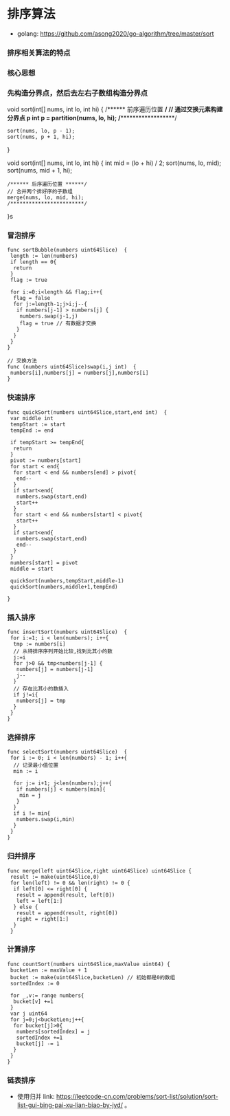 # 排序算法

- golang: https://github.com/asong2020/go-algorithm/tree/master/sort 

### 排序相关算法的特点

### 核心思想
### 先构造分界点，然后去左右子数组构造分界点

void sort(int[] nums, int lo, int hi) {
    /****** 前序遍历位置 ******/
    // 通过交换元素构建分界点 p
    int p = partition(nums, lo, hi);
    /************************/

    sort(nums, lo, p - 1);
    sort(nums, p + 1, hi);
}

void sort(int[] nums, int lo, int hi) {
    int mid = (lo + hi) / 2;
    sort(nums, lo, mid);
    sort(nums, mid + 1, hi);

    /****** 后序遍历位置 ******/
    // 合并两个排好序的子数组
    merge(nums, lo, mid, hi);
    /************************/
}s


### 冒泡排序

```
func sortBubble(numbers uint64Slice)  {
 length := len(numbers)
 if length == 0{
  return
 }
 flag := true

 for i:=0;i<length && flag;i++{
  flag = false
  for j:=length-1;j>i;j--{
   if numbers[j-1] > numbers[j] {
    numbers.swap(j-1,j)
    flag = true // 有数据才交换
   }
  }
 }
}

// 交换方法
func (numbers uint64Slice)swap(i,j int)  {
 numbers[i],numbers[j] = numbers[j],numbers[i]
}
```


### 快速排序


```
func quickSort(numbers uint64Slice,start,end int)  {
 var middle int
 tempStart := start
 tempEnd := end

 if tempStart >= tempEnd{
  return
 }
 pivot := numbers[start]
 for start < end{
  for start < end && numbers[end] > pivot{
   end--
  }
  if start<end{
   numbers.swap(start,end)
   start++
  }
  for start < end && numbers[start] < pivot{
   start++
  }
  if start<end{
   numbers.swap(start,end)
   end--
  }
 }
 numbers[start] = pivot
 middle = start

 quickSort(numbers,tempStart,middle-1)
 quickSort(numbers,middle+1,tempEnd)

}
```

### 插入排序

```
func insertSort(numbers uint64Slice)  {
 for i:=1; i < len(numbers); i++{
  tmp := numbers[i]
  // 从待排序序列开始比较,找到比其小的数
  j:=i
  for j>0 && tmp<numbers[j-1] {
   numbers[j] = numbers[j-1]
   j--
  }
  // 存在比其小的数插入
  if j!=i{
   numbers[j] = tmp
  }
 }
}

```

### 选择排序

```
func selectSort(numbers uint64Slice)  {
 for i := 0; i < len(numbers) - 1; i++{
  // 记录最小值位置
  min := i

  for j:= i+1; j<len(numbers);j++{
   if numbers[j] < numbers[min]{
    min = j
   }
  }
  if i != min{
   numbers.swap(i,min)
  }
 }
}
```

### 归并排序

```
func merge(left uint64Slice,right uint64Slice) uint64Slice {
 result := make(uint64Slice,0)
 for len(left) != 0 && len(right) != 0 {
  if left[0] <= right[0] {
   result = append(result, left[0])
   left = left[1:]
  } else {
   result = append(result, right[0])
   right = right[1:]
  }
 }
```

### 计算排序

```
func countSort(numbers uint64Slice,maxValue uint64) {
 bucketLen := maxValue + 1
 bucket := make(uint64Slice,bucketLen) // 初始都是0的数组
 sortedIndex := 0

 for _,v:= range numbers{
  bucket[v] +=1
 }
 var j uint64
 for j=0;j<bucketLen;j++{
  for bucket[j]>0{
   numbers[sortedIndex] = j
   sortedIndex +=1
   bucket[j] -= 1
  }
 }
}
```

### 链表排序

- 使用归并
link: https://leetcode-cn.com/problems/sort-list/solution/sort-list-gui-bing-pai-xu-lian-biao-by-jyd/ 。 


